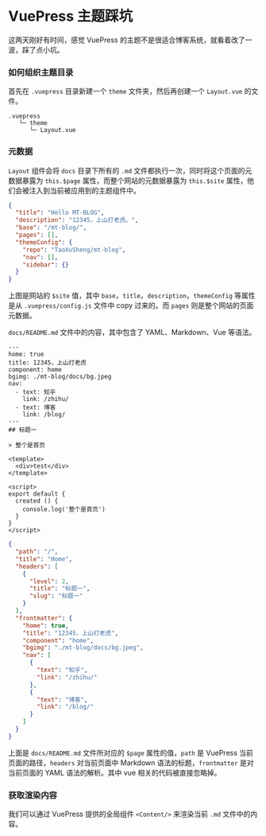 # VuePress 主题踩坑

这两天刚好有时间，感觉 VuePress 的主题不是很适合博客系统，就看着改了一波，踩了点小坑。

### 如何组织主题目录

首先在 `.vuepress` 目录新建一个 `theme` 文件夹，然后再创建一个 `Layout.vue` 的文件。

```text
.vuepress
   └─ theme
      └─ Layout.vue
```

### 元数据

`Layout` 组件会将 `docs` 目录下所有的 `.md` 文件都执行一次，同时将这个页面的元数据暴露为 `this.$page` 属性，而整个网站的元数据暴露为 `this.$site` 属性，他们会被注入到当前被应用到的主题组件中。

```json
{
  "title": "Hello MT-BLOG",
  "description": "12345，上山打老虎。",
  "base": "/mt-blog/",
  "pages": [],
  "themeConfig": {
    "repo": "TaoXuSheng/mt-blog",
    "nav": [],
    "sidebar": {}
  }
}
```

上图是网站的 `$site` 值，其中 `base`，`title`，`description`，`themeConfig` 等属性是从 `.vuepress/config.js` 文件中 copy 过来的。而 `pages` 则是整个网站的页面元数据。

`docs/README.md` 文件中的内容，其中包含了 YAML、Markdown、Vue 等语法。

```text
---
home: true
title: 12345，上山打老虎
component: home
bgimg: ./mt-blog/docs/bg.jpeg
nav:
  - text: 知乎
    link: /zhihu/
  - text: 博客
    link: /blog/
---
## 标题一

> 整个是首页

<template>
  <div>test</div>
</template>

<script>
export default {
  created () {
    console.log('整个是首页')
  }
}
</script>
```


```json
{
  "path": "/",
  "title": "Home",
  "headers": [
    {
      "level": 2,
      "title": "标题一",
      "slug": "标题一"
    }
  ],
  "frontmatter": {
    "home": true,
    "title": "12345，上山打老虎",
    "component": "home",
    "bgimg": "./mt-blog/docs/bg.jpeg",
    "nav": [
      {
        "text": "知乎",
        "link": "/zhihu/"
      },
      {
        "text": "博客",
        "link": "/blog/"
      }
    ]
  }
}
```

上面是 `docs/README.md` 文件所对应的 `$page` 属性的值，`path` 是 VuePress 当前页面的路径，`headers` 对当前页面中 Markdown 语法的标题，`frontmatter` 是对当前页面的 YAML 语法的解析。其中 vue 相关的代码被直接忽略掉。

### 获取渲染内容

我们可以通过 VuePress 提供的全局组件 `<Content/>` 来渲染当前 `.md` 文件中的内容。
<template>
  <page-nav type="blog"></page-nav>
</template>